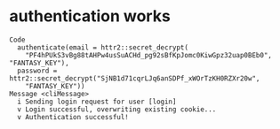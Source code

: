 # authentication works

    Code
      authenticate(email = httr2::secret_decrypt(
        "PF4hPUkS3vBg88tAHPw4usSuACHd_pg92sBfKpJomc0KiwGpz32uap0BEb0", "FANTASY_KEY"),
      password = httr2::secret_decrypt("SjNB1d71cqrLJq6anSDPf_xWOrTzKH0RZXr20w",
        "FANTASY_KEY"))
    Message <cliMessage>
      i Sending login request for user [login]
      v Login successful, overwriting existing cookie...
      v Authentication successful!

